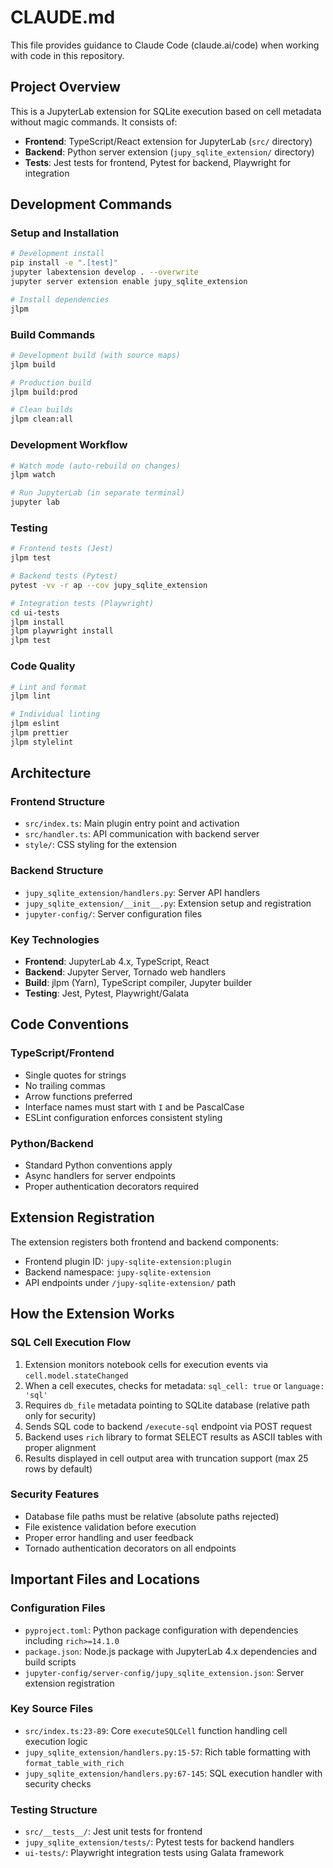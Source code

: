 # CLAUDE.md

This file provides guidance to Claude Code (claude.ai/code) when working with code in this repository.

## Project Overview

This is a JupyterLab extension for SQLite execution based on cell metadata without magic commands. It consists of:
- **Frontend**: TypeScript/React extension for JupyterLab (`src/` directory)
- **Backend**: Python server extension (`jupy_sqlite_extension/` directory)
- **Tests**: Jest tests for frontend, Pytest for backend, Playwright for integration

## Development Commands

### Setup and Installation
```bash
# Development install
pip install -e ".[test]"
jupyter labextension develop . --overwrite
jupyter server extension enable jupy_sqlite_extension

# Install dependencies
jlpm
```

### Build Commands
```bash
# Development build (with source maps)
jlpm build

# Production build
jlpm build:prod

# Clean builds
jlpm clean:all
```

### Development Workflow
```bash
# Watch mode (auto-rebuild on changes)
jlpm watch

# Run JupyterLab (in separate terminal)
jupyter lab
```

### Testing
```bash
# Frontend tests (Jest)
jlpm test

# Backend tests (Pytest)
pytest -vv -r ap --cov jupy_sqlite_extension

# Integration tests (Playwright)
cd ui-tests
jlpm install
jlpm playwright install
jlpm test
```

### Code Quality
```bash
# Lint and format
jlpm lint

# Individual linting
jlpm eslint
jlpm prettier
jlpm stylelint
```

## Architecture

### Frontend Structure
- `src/index.ts`: Main plugin entry point and activation
- `src/handler.ts`: API communication with backend server
- `style/`: CSS styling for the extension

### Backend Structure
- `jupy_sqlite_extension/handlers.py`: Server API handlers
- `jupy_sqlite_extension/__init__.py`: Extension setup and registration
- `jupyter-config/`: Server configuration files

### Key Technologies
- **Frontend**: JupyterLab 4.x, TypeScript, React
- **Backend**: Jupyter Server, Tornado web handlers
- **Build**: jlpm (Yarn), TypeScript compiler, Jupyter builder
- **Testing**: Jest, Pytest, Playwright/Galata

## Code Conventions

### TypeScript/Frontend
- Single quotes for strings
- No trailing commas
- Arrow functions preferred
- Interface names must start with `I` and be PascalCase
- ESLint configuration enforces consistent styling

### Python/Backend
- Standard Python conventions apply
- Async handlers for server endpoints
- Proper authentication decorators required

## Extension Registration

The extension registers both frontend and backend components:
- Frontend plugin ID: `jupy-sqlite-extension:plugin`
- Backend namespace: `jupy-sqlite-extension`
- API endpoints under `/jupy-sqlite-extension/` path

## How the Extension Works

### SQL Cell Execution Flow
1. Extension monitors notebook cells for execution events via `cell.model.stateChanged`
2. When a cell executes, checks for metadata: `sql_cell: true` or `language: 'sql'`
3. Requires `db_file` metadata pointing to SQLite database (relative path only for security)
4. Sends SQL code to backend `/execute-sql` endpoint via POST request
5. Backend uses `rich` library to format SELECT results as ASCII tables with proper alignment
6. Results displayed in cell output area with truncation support (max 25 rows by default)

### Security Features
- Database file paths must be relative (absolute paths rejected)
- File existence validation before execution
- Proper error handling and user feedback
- Tornado authentication decorators on all endpoints

## Important Files and Locations

### Configuration Files
- `pyproject.toml`: Python package configuration with dependencies including `rich>=14.1.0`
- `package.json`: Node.js package with JupyterLab 4.x dependencies and build scripts
- `jupyter-config/server-config/jupy_sqlite_extension.json`: Server extension registration

### Key Source Files
- `src/index.ts:23-89`: Core `executeSQLCell` function handling cell execution logic
- `jupy_sqlite_extension/handlers.py:15-57`: Rich table formatting with `format_table_with_rich`
- `jupy_sqlite_extension/handlers.py:67-145`: SQL execution handler with security checks

### Testing Structure
- `src/__tests__/`: Jest unit tests for frontend
- `jupy_sqlite_extension/tests/`: Pytest tests for backend handlers
- `ui-tests/`: Playwright integration tests using Galata framework
